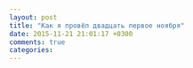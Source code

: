 ```yaml
---
layout: post
title: "Как я провёл двадцать первое ноября"
date: 2015-11-21 21:01:17 +0300
comments: true
categories: 
---
```


